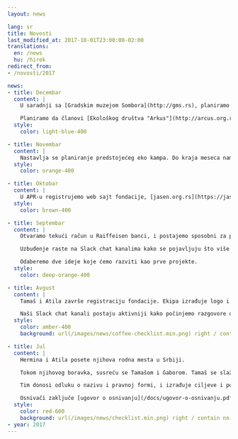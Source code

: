 ```yaml
---
layout: news

lang: sr
title: Novosti
last_modified_at: 2017-10-01T23:00:00-02:00
translations:
  en: /news
  hu: /hirek
redirect_from:
- /novosti/2017

news:
- title: Decembar
  content: |
    U saradnji sa [Gradskim muzejom Sombora](http://gms.rs), planiramo da zajedno izgradimo dečje igralište na granici [Gornjeg Podunavlja](https://sr.wikipedia.org/sr-el/Специјални_резерват_природе_Горње_Подунавље). Na igralištu bi u budućem hteli da zajedno organizujemo programe za decu, u oblasti zaštite životne sredine.

    Planiramo da članovi [Ekološkog društva "Arkus"](http://arcus.org.rs/srb/) budu prisutni na predstojećem eko kampu, kao predavači.
  style:
    color: light-blue-400

- title: Novembar
  content: |
    Nastavlja se planiranje predstojećeg eko kampa. Do kraja meseca nam stižu i prve donacije.
  style:
    color: orange-400

- title: Oktobar
  content: |
    U APR-u registrujemo web sajt fondacije, [jasen.org.rs](https://jasen.org.rs) i email adresu: [info@jasen.org.rs](mailto:info@jasen.org.rs). Tim planira prvi veliki projekat, eko kamp koji će se održati 2018. godine.
  style:
    color: brown-400

- title: Septembar
  content: |
    Otvaramo tekući račun u Raiffeisen banci, i postajemo sposobni za prijem donacija. Predajemo prvu poresku prijavu. Benevity završava proces provere, i postajemo kvalifikovani za učešće u program za donacije.

    Uzbuđenje raste na Slack chat kanalima kako se pojavljuju što više ideja. Hermina počinje da sastavi opšti poslovni plan fondacije. Sadržaj se javlja na našem web sajtu.

    Odaberemo dve ideje koje ćemo razviti kao prve projekte.
  style:
    color: deep-orange-400

- title: Avgust
  content: |
    Tamaš i Atila završe registraciju fondacije. Ekipa izrađuje logo i pečat, postavi prvu verziju web sajta, i počne sa procesom registracije na TechSoup i Benevity portalima. Zaključujemo ugovor sa Prima Nota d.o.o. o vođenju poslovnih knjiga.

    Naši Slack chat kanali postaju aktivniji kako počinjemo razgovore o mogućim projektima.
  style:
    color: amber-400
    background: url(/images/news/coffee-checklist.min.png) right / contain no-repeat

- title: Jul
  content: |
    Hermina i Atila posete njihova rodna mesta u Srbiji.

    Tokom njihovog boravka, susreću se Tamašom i Gaborom. Tamaš se slaže da postane upravitelj i zakonski zastupnik fondacije. Gabor se pridruži kao treći član upravnog odbora.

    Tim donosi odluku o nazivu i pravnoj formi, i izrađuje ciljeve i potencijalne aktivnosti organizacije.

    Osnivači zaključe [ugovor o osnivanju](/docs/ugovor-o-osnivanju.pdf), donose [statut](/docs/statut.pdf) i ostale odluke u vezi osnivanja i predaju zahtev za upis u registar privrednih subjekata.
  style:
    color: red-600
    background: url(/images/news/checklist.min.png) right / contain no-repeat
- year: 2017
---
```

